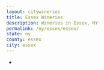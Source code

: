 ```yaml
---
layout: citywineries
title: Essex Wineries
description: Wineries in Essex, NY
permalink: /ny/essex/essex/
state: ny
county: essex
city: essex
---
```

-
